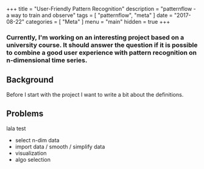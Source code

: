 +++
title = "User-Friendly Pattern Recognition"
description = "patternflow - a way to train and observe"
tags = [
    "patternflow",
    "meta"
]
date = "2017-08-22"
categories = [
    "Meta"
]
menu = "main"
hidden = true
+++

### Currently, I'm working on an interesting project based on a university course. It should answer the question if it is possible to combine a good user experience with pattern recognition on n-dimensional time series.


## Background

Before I start with the project I want to write a bit about the definitions.

## Problems

lala test

- select n-dim data
- import data / smooth / simplify data
- visualization
- algo selection
